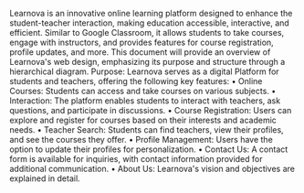 Learnova is an innovative online learning platform designed to enhance the student-teacher interaction, making education accessible, interactive, and efficient. Similar to Google Classroom, it allows students to take courses, engage with instructors, and provides features for course registration, profile updates, and more. This document will provide an overview of Learnova's web design, emphasizing its purpose and structure through a hierarchical diagram.
Purpose: 
Learnova serves as a digital Platform for students and teachers, offering the following key features:
•	Online Courses: Students can access and take courses on various subjects.
•	Interaction: The platform enables students to interact with teachers, ask questions, and participate in discussions.
•	Course Registration: Users can explore and register for courses based on their interests and academic needs.
•	Teacher Search: Students can find teachers, view their profiles, and see the courses they offer.
•	Profile Management: Users have the option to update their profiles for personalization.
•	Contact Us: A contact form is available for inquiries, with contact information provided for additional communication.
•	About Us: Learnova's vision and objectives are explained in detail.
